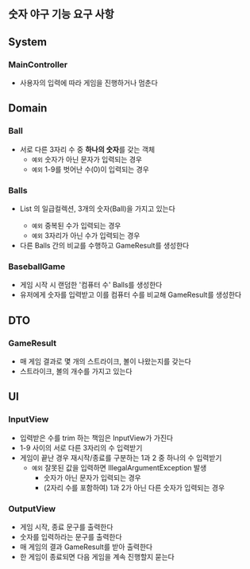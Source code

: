 ## 숫자 야구 기능 요구 사항

## System
### MainController
- 사용자의 입력에 따라 게임을 진행하거나 멈춘다

## Domain
### Ball
- 서로 다른 3자리 수 중 **하나의 숫자**를 갖는 객체
  - `예외` 숫자가 아닌 문자가 입력되는 경우
  - `예외` 1-9를 벗어난 수(0)이 입력되는 경우

### Balls
- List<Ball> 의 일급컬렉션, 3개의 숫자(Ball)을 가지고 있는다
  - `예외` 중복된 수가 입력되는 경우
  - `예외` 3자리가 아닌 수가 입력되는 경우
- 다른 Balls 간의 비교를 수행하고 GameResult를 생성한다

### BaseballGame
- 게임 시작 시 랜덤한 '컴퓨터 수' Balls를 생성한다
- 유저에게 숫자를 입력받고 이를 컴퓨터 수를 비교해 GameResult를 생성한다 

## DTO
### GameResult
- 매 게임 결과로 몇 개의 스트라이크, 볼이 나왔는지를 갖는다
- 스트라이크, 볼의 개수를 가지고 있는다

## UI
### InputView
- 입력받은 수를 trim 하는 책임은 InputView가 가진다
- 1-9 사이의 서로 다른 3자리의 수 입력받기
- 게임이 끝난 경우 재시작/종료를 구분하는 1과 2 중 하나의 수 입력받기
    - `예외` 잘못된 값을 입력하면 IllegalArgumentException 발생
        - 숫자가 아닌 문자가 입력되는 경우
        - (2자리 수를 포함하여) 1과 2가 아닌 다른 숫자가 입력되는 경우

### OutputView
- 게임 시작, 종료 문구를 출력한다
- 숫자를 입력하라는 문구를 출력한다
- 매 게임의 결과 GameResult를 받아 출력한다
- 한 게임이 종료되면 다음 게임을 계속 진행할지 묻는다
